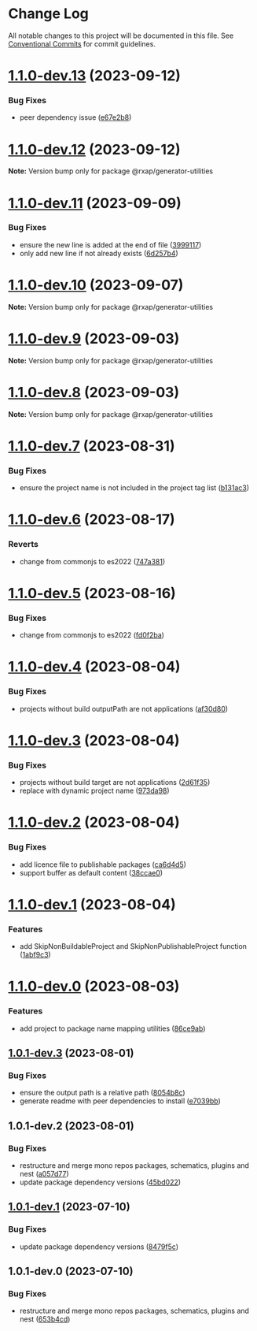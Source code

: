 # Change Log

All notable changes to this project will be documented in this file.
See [Conventional Commits](https://conventionalcommits.org) for commit guidelines.

# [1.1.0-dev.13](https://gitlab.com/rxap/packages/compare/@rxap/generator-utilities@1.1.0-dev.12...@rxap/generator-utilities@1.1.0-dev.13) (2023-09-12)

### Bug Fixes

- peer dependency issue ([e67e2b8](https://gitlab.com/rxap/packages/commit/e67e2b8eb884b598536d16c2c544a9ad9be5b53e))

# [1.1.0-dev.12](https://gitlab.com/rxap/packages/compare/@rxap/generator-utilities@1.1.0-dev.11...@rxap/generator-utilities@1.1.0-dev.12) (2023-09-12)

**Note:** Version bump only for package @rxap/generator-utilities

# [1.1.0-dev.11](https://gitlab.com/rxap/packages/compare/@rxap/generator-utilities@1.1.0-dev.10...@rxap/generator-utilities@1.1.0-dev.11) (2023-09-09)

### Bug Fixes

- ensure the new line is added at the end of file ([3999117](https://gitlab.com/rxap/packages/commit/39991173ddbf1357739770477458b2e30cd59bc8))
- only add new line if not already exists ([6d257b4](https://gitlab.com/rxap/packages/commit/6d257b44786060f43b67172ff12e1e925dbf8aff))

# [1.1.0-dev.10](https://gitlab.com/rxap/packages/compare/@rxap/generator-utilities@1.1.0-dev.9...@rxap/generator-utilities@1.1.0-dev.10) (2023-09-07)

**Note:** Version bump only for package @rxap/generator-utilities

# [1.1.0-dev.9](https://gitlab.com/rxap/packages/compare/@rxap/generator-utilities@1.1.0-dev.8...@rxap/generator-utilities@1.1.0-dev.9) (2023-09-03)

**Note:** Version bump only for package @rxap/generator-utilities

# [1.1.0-dev.8](https://gitlab.com/rxap/packages/compare/@rxap/generator-utilities@1.1.0-dev.7...@rxap/generator-utilities@1.1.0-dev.8) (2023-09-03)

**Note:** Version bump only for package @rxap/generator-utilities

# [1.1.0-dev.7](https://gitlab.com/rxap/packages/compare/@rxap/generator-utilities@1.1.0-dev.6...@rxap/generator-utilities@1.1.0-dev.7) (2023-08-31)

### Bug Fixes

- ensure the project name is not included in the project tag list ([b131ac3](https://gitlab.com/rxap/packages/commit/b131ac3bd92b3b8799d62f15bbd30a1997d7c753))

# [1.1.0-dev.6](https://gitlab.com/rxap/packages/compare/@rxap/generator-utilities@1.1.0-dev.5...@rxap/generator-utilities@1.1.0-dev.6) (2023-08-17)

### Reverts

- change from commonjs to es2022 ([747a381](https://gitlab.com/rxap/packages/commit/747a381a090f0a276cf363da61bb19ed0c9cb5b7))

# [1.1.0-dev.5](https://gitlab.com/rxap/packages/compare/@rxap/generator-utilities@1.1.0-dev.4...@rxap/generator-utilities@1.1.0-dev.5) (2023-08-16)

### Bug Fixes

- change from commonjs to es2022 ([fd0f2ba](https://gitlab.com/rxap/packages/commit/fd0f2bae24eae7c854e96f630076cd5598c30be6))

# [1.1.0-dev.4](https://gitlab.com/rxap/packages/compare/@rxap/generator-utilities@1.1.0-dev.3...@rxap/generator-utilities@1.1.0-dev.4) (2023-08-04)

### Bug Fixes

- projects without build outputPath are not applications ([af30d80](https://gitlab.com/rxap/packages/commit/af30d8091ea677fb783134d740f29912a09edf85))

# [1.1.0-dev.3](https://gitlab.com/rxap/packages/compare/@rxap/generator-utilities@1.1.0-dev.2...@rxap/generator-utilities@1.1.0-dev.3) (2023-08-04)

### Bug Fixes

- projects without build target are not applications ([2d61f35](https://gitlab.com/rxap/packages/commit/2d61f359ab1bf0f2c9d64905baae24d263444552))
- replace with dynamic project name ([973da98](https://gitlab.com/rxap/packages/commit/973da9886416a6eabffd3d2c1abb3775fcbfd1a9))

# [1.1.0-dev.2](https://gitlab.com/rxap/packages/compare/@rxap/generator-utilities@1.1.0-dev.1...@rxap/generator-utilities@1.1.0-dev.2) (2023-08-04)

### Bug Fixes

- add licence file to publishable packages ([ca6d4d5](https://gitlab.com/rxap/packages/commit/ca6d4d509a743b89bad5ed7ae935d3007231705a))
- support buffer as default content ([38ccae0](https://gitlab.com/rxap/packages/commit/38ccae071f0c71aee698d5efba73333ed582381f))

# [1.1.0-dev.1](https://gitlab.com/rxap/packages/compare/@rxap/generator-utilities@1.1.0-dev.0...@rxap/generator-utilities@1.1.0-dev.1) (2023-08-04)

### Features

- add SkipNonBuildableProject and SkipNonPublishableProject function ([1abf9c3](https://gitlab.com/rxap/packages/commit/1abf9c38c3d90f14ed8f0b3f9d9ab7e0c4a6d7c1))

# [1.1.0-dev.0](https://gitlab.com/rxap/packages/compare/@rxap/generator-utilities@1.0.1-dev.3...@rxap/generator-utilities@1.1.0-dev.0) (2023-08-03)

### Features

- add project to package name mapping utilities ([86ce9ab](https://gitlab.com/rxap/packages/commit/86ce9abfff3cba758c1f12667002953e5f5f4464))

## [1.0.1-dev.3](https://gitlab.com/rxap/packages/compare/@rxap/generator-utilities@1.0.1-dev.2...@rxap/generator-utilities@1.0.1-dev.3) (2023-08-01)

### Bug Fixes

- ensure the output path is a relative path ([8054b8c](https://gitlab.com/rxap/packages/commit/8054b8c1c0ea46ebcf4a85c207643a2720caf254))
- generate readme with peer dependencies to install ([e7039bb](https://gitlab.com/rxap/packages/commit/e7039bb5e86ffeadfe7cc92d5fc71d32f8efb4fb))

## 1.0.1-dev.2 (2023-08-01)

### Bug Fixes

- restructure and merge mono repos packages, schematics, plugins and nest ([a057d77](https://gitlab.com/rxap/packages/commit/a057d77ca2acf9426a03a497da8532f8a2fe2c86))
- update package dependency versions ([45bd022](https://gitlab.com/rxap/packages/commit/45bd022d755c0c11f7d0bcc76d26b39928007941))

## [1.0.1-dev.1](https://gitlab.com/rxap/packages/compare/@rxap/generator-utilities@1.0.1-dev.0...@rxap/generator-utilities@1.0.1-dev.1) (2023-07-10)

### Bug Fixes

- update package dependency versions ([8479f5c](https://gitlab.com/rxap/packages/commit/8479f5c405a885cc0f300cec6156584e4c65d59c))

## 1.0.1-dev.0 (2023-07-10)

### Bug Fixes

- restructure and merge mono repos packages, schematics, plugins and nest ([653b4cd](https://gitlab.com/rxap/packages/commit/653b4cd39fc92d322df9b3959651fea0aa6079da))
